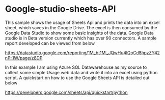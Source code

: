 # Google-studio-sheets-API
This sample shows the usage of Sheets Api and prints the data into an excel sheet, which saves in the Google Drive. The excel is then consumed by the Google Data Studio to show some basic insights of the data. Google Data studio is in Beta version currently which has over 90 connectors. A sample report developed can be viewed from below

https://datastudio.google.com/reporting/1M_bt1Ml_JQwHu4lQoCd8hpzZY42nP-1W/page/z8DP


In this example I am using Azure SQL Datawarehouse as my source to collect some simple Usage web data and write it into an excel using python script. A quickstart on how to use the Google Sheets API is detailed out below

https://developers.google.com/sheets/api/quickstart/python




